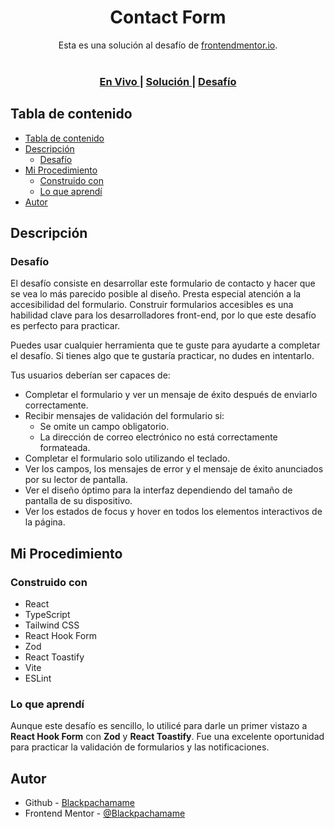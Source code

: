 <h1 align="center">Contact Form</h1>

<div align="center">
   Esta es una solución al desafío de <a href="https://www.frontendmentor.io/">frontendmentor.io</a>.
</div>
<br>
<div align="center">
  <h3>
    <a href="https://contact-form-cyan-nine.vercel.app/">
      En Vivo
    </a>
    <span> | </span>
    <a href="https://www.frontendmentor.io/solutions/contact-form-G1QifVhMux">
      Solución
    </a>
    <span> | </span>
    <a href="https://www.frontendmentor.io/challenges/contact-form--G-hYlqKJj">
      Desafío
    </a>
  </h3>
</div>

## Tabla de contenido

- [Tabla de contenido](#tabla-de-contenido)
- [Descripción](#descripción)
  - [Desafío](#desafío)
- [Mi Procedimiento](#mi-procedimiento)
  - [Construido con](#construido-con)
  - [Lo que aprendí](#lo-que-aprendí)
- [Autor](#autor)

## Descripción

### Desafío

El desafío consiste en desarrollar este formulario de contacto y hacer que se vea lo más parecido posible al diseño. Presta especial atención a la accesibilidad del formulario. Construir formularios accesibles es una habilidad clave para los desarrolladores front-end, por lo que este desafío es perfecto para practicar.

Puedes usar cualquier herramienta que te guste para ayudarte a completar el desafío. Si tienes algo que te gustaría practicar, no dudes en intentarlo.

Tus usuarios deberían ser capaces de:

- Completar el formulario y ver un mensaje de éxito después de enviarlo correctamente.
- Recibir mensajes de validación del formulario si:
  - Se omite un campo obligatorio.
  - La dirección de correo electrónico no está correctamente formateada.
- Completar el formulario solo utilizando el teclado.
- Ver los campos, los mensajes de error y el mensaje de éxito anunciados por su lector de pantalla.
- Ver el diseño óptimo para la interfaz dependiendo del tamaño de pantalla de su dispositivo.
- Ver los estados de focus y hover en todos los elementos interactivos de la página.

## Mi Procedimiento

### Construido con

- React
- TypeScript
- Tailwind CSS
- React Hook Form
- Zod
- React Toastify
- Vite
- ESLint

### Lo que aprendí

Aunque este desafío es sencillo, lo utilicé para darle un primer vistazo a **React Hook Form** con **Zod** y **React Toastify**. Fue una excelente oportunidad para practicar la validación de formularios y las notificaciones.

## Autor

- Github - [Blackpachamame](https://github.com/Blackpachamame)
- Frontend Mentor - [@Blackpachamame](https://www.frontendmentor.io/profile/Blackpachamame)
